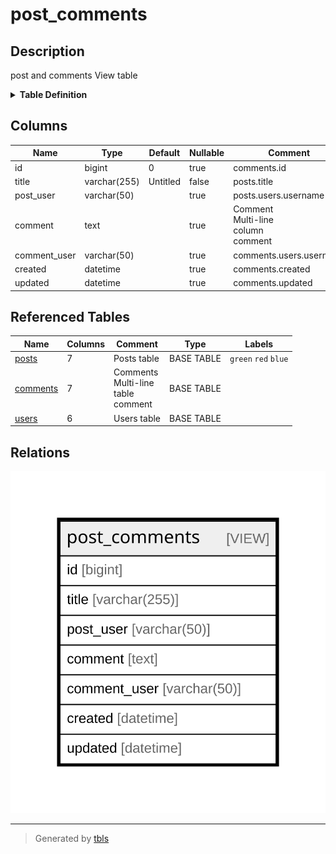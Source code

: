 # post_comments

## Description

post and comments View table

<details>
<summary><strong>Table Definition</strong></summary>

```sql
CREATE VIEW post_comments AS (select `c`.`id` AS `id`,`p`.`title` AS `title`,`u2`.`username` AS `post_user`,`c`.`comment` AS `comment`,`u2`.`username` AS `comment_user`,`c`.`created` AS `created`,`c`.`updated` AS `updated` from (((`testdb`.`posts` `p` left join `testdb`.`comments` `c` on((`p`.`id` = `c`.`post_id`))) left join `testdb`.`users` `u` on((`u`.`id` = `p`.`user_id`))) left join `testdb`.`users` `u2` on((`u2`.`id` = `c`.`user_id`))))
```

</details>

## Columns

| Name | Type | Default | Nullable | Comment |
| ---- | ---- | ------- | -------- | ------- |
| id | bigint | 0 | true | comments.id |
| title | varchar(255) | Untitled | false | posts.title |
| post_user | varchar(50) |  | true | posts.users.username |
| comment | text |  | true | Comment<br>Multi-line<br>column<br>comment |
| comment_user | varchar(50) |  | true | comments.users.username |
| created | datetime |  | true | comments.created |
| updated | datetime |  | true | comments.updated |

## Referenced Tables

| Name | Columns | Comment | Type | Labels |
| ---- | ------- | ------- | ---- | ------ |
| [posts](posts.md) | 7 | Posts table | BASE TABLE | `green` `red` `blue` |
| [comments](comments.md) | 7 | Comments<br>Multi-line<br>table<br>comment | BASE TABLE |  |
| [users](users.md) | 6 | Users table | BASE TABLE |  |

## Relations

![er](post_comments.svg)

---

> Generated by [tbls](https://github.com/k1LoW/tbls)

